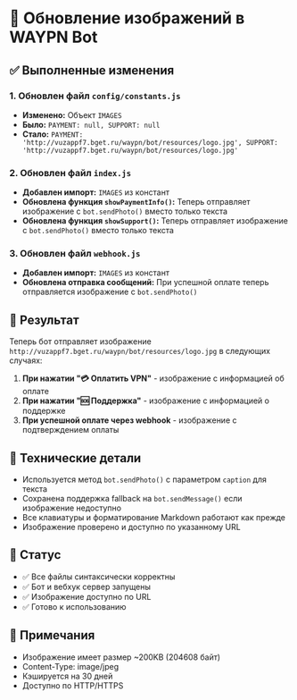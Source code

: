 # 📸 Обновление изображений в WAYPN Bot

## ✅ Выполненные изменения

### 1. Обновлен файл `config/constants.js`
- **Изменено:** Объект `IMAGES`
- **Было:** `PAYMENT: null, SUPPORT: null`
- **Стало:** `PAYMENT: 'http://vuzappf7.bget.ru/waypn/bot/resources/logo.jpg', SUPPORT: 'http://vuzappf7.bget.ru/waypn/bot/resources/logo.jpg'`

### 2. Обновлен файл `index.js`
- **Добавлен импорт:** `IMAGES` из констант
- **Обновлена функция `showPaymentInfo()`:** Теперь отправляет изображение с `bot.sendPhoto()` вместо только текста
- **Обновлена функция `showSupport()`:** Теперь отправляет изображение с `bot.sendPhoto()` вместо только текста

### 3. Обновлен файл `webhook.js`
- **Добавлен импорт:** `IMAGES` из констант
- **Обновлена отправка сообщений:** При успешной оплате теперь отправляется изображение с `bot.sendPhoto()`

## 🎯 Результат

Теперь бот отправляет изображение `http://vuzappf7.bget.ru/waypn/bot/resources/logo.jpg` в следующих случаях:

1. **При нажатии "💳 Оплатить VPN"** - изображение с информацией об оплате
2. **При нажатии "🆘 Поддержка"** - изображение с информацией о поддержке
3. **При успешной оплате через webhook** - изображение с подтверждением оплаты

## 🔧 Технические детали

- Используется метод `bot.sendPhoto()` с параметром `caption` для текста
- Сохранена поддержка fallback на `bot.sendMessage()` если изображение недоступно
- Все клавиатуры и форматирование Markdown работают как прежде
- Изображение проверено и доступно по указанному URL

## 🚀 Статус

- ✅ Все файлы синтаксически корректны
- ✅ Бот и вебхук сервер запущены
- ✅ Изображение доступно по URL
- ✅ Готово к использованию

## 📝 Примечания

- Изображение имеет размер ~200KB (204608 байт)
- Content-Type: image/jpeg
- Кэшируется на 30 дней
- Доступно по HTTP/HTTPS 
